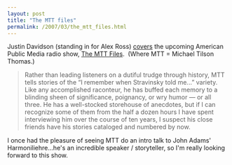 ```yaml
---
layout: post
title: "The MTT files"
permalink: /2007/03/the_mtt_files.html
---
```


<p>Justin Davidson (standing in for Alex Ross) <a href="http://www.therestisnoise.com/2007/03/mtt_speaks_so_w.html">covers</a> the upcoming American Public Media radio show, <a href="http://americanpublicmedia.publicradio.org/programs/mtt_files/">The MTT Files</a>.&nbsp; (Where MTT = Michael Tilson Thomas.)</p><blockquote><p>Rather than leading listeners on a dutiful trudge through history,
MTT tells stories of the “I remember when Stravinsky told me...”
variety. Like any accomplished raconteur, he has buffed each memory to
a blinding sheen of significance, poignancy, or wry humor — or all
three. He has a well-stocked storehouse of anecdotes, but if I can
recognize some of them from the half a dozen hours I have spent
interviewing him over the course of ten years, I suspect his close
friends have his stories cataloged and numbered by now.</p></blockquote><p>I once had the pleasure of seeing MTT do an intro talk to John Adams' Harmoniliehre...he's an incredible speaker / storyteller, so I'm really looking forward to this show.<br /> </p>


